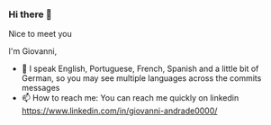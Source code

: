 ### Hi there 👋

Nice to meet you

I'm Giovanni, 

- 💬 I speak English, Portuguese, French, Spanish and a little bit of German, so you may see multiple languages across the commits messages
- 📫 How to reach me: You can reach me quickly on linkedin https://www.linkedin.com/in/giovanni-andrade0000/

<!--
**alumniGiovanni/alumniGiovanni** is a ✨ _special_ ✨ repository because its `README.md` (this file) appears on your GitHub profile.

Here are some ideas to get you started:

- 🔭 I’m currently working on ...
- 🌱 I’m currently learning ...
- 👯 I’m looking to collaborate on ...
- 🤔 I’m looking for help with ...
- 💬 Ask me about ...
- 📫 How to reach me: ...
- 😄 Pronouns: ...
- ⚡ Fun fact: ...
-->
